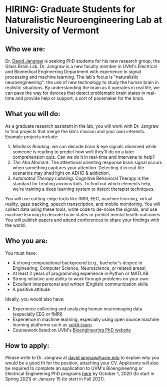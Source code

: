 # HIRING: Graduate Students for Naturalistic Neuroengineering Lab at University of Vermont

## Who we are:

Dr. [David Jangraw](https://uvm.edu/~djangraw) is seeking PhD students for his new research group, the Glass Brain Lab.
Dr. Jangraw is a new faculty member in UVM's Electrical and Biomedical Engineering Department with experience in signal processing and machine learning.
The lab's focus is "naturalistic neuroengineering": the use of new technology to study the human brain in realistic situations.
By understanding the brain as it operates in real life, we can pave the way for devices that detect problematic brain states in real-time and provide help or support, a sort of pacemaker for the brain.

## What you will do:

As a graduate research assistant in the lab, you will work with Dr. Jangraw to find projects that merge the lab's mission and your own interests. Example projects include:
1. *Mindless Reading*: we can decode brain & eye signals observed while someone is reading to predict how well they'll do on a later comprehension quiz. Can we do it in real-time and intervene to help?
2. *The Aha Moment*: The attentional orienting response brain signal occurs when something captures your attention. Detecting it in real-life scenarios may shed light on ADHD & addiction.
3. *Automated Therapy Labeling*: Cognitive Behavioral Therapy is the standard for treating anxious kids. To find out which elements help, we're training a deep learning system to detect therapist techniques.

You will use cutting-edge tools like fMRI, EEG, machine learning, virtual reality, gaze tracking, speech transcription, and mobile monitoring. You will collect data using these tools, write code to de-noise the signals, and use machine learning to decode brain states or predict mental health outcomes.
You will publish papers and attend conferences to share your findings with the world.

## Who you are:

You must have:
- A strong computational background (e.g., bachelor's degree in Engineering, Computer Science, Neuroscience, or related areas)
- At least 2 years of programming experience in Python or MATLAB
- Strong initiative and ability to work through problems on your own
- Excellent interpersonal and written (English) communication skills
- A positive attitude

Ideally, you would also have:
- Experience collecting and analyzing human neuroimaging data (especially EEG or fMRI)
- Experience in machine learning, especially using open source machine learning platforms such as [scikit-learn](https://scikit-learn.org/).
- Coursework listed on UVM's [Bioengineering PhD website](https://www.uvm.edu/cems/ebe/graduate_admission_requirements)

## How to apply:

Please write to Dr. Jangraw at david.jangraw@uvm.edu to explain why you would be a good fit for the position, attaching your CV.
Applicants will also be required to complete an application to UVM's Bioengineering or Electrical Engineering PhD programs [here](https://www.uvm.edu/graduate/application_instructions) by October 1, 2020 (to start in Spring 2021) or January 15 (to start in Fall 2021).
